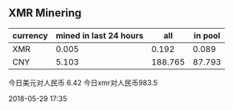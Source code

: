 ## XMR Minering

|currency|mined in last 24 hours|all|in pool|
|---|---|---|---|
|XMR|0.005|0.192|0.089|
|CNY|5.103|188.765|87.793|

今日美元对人民币 6.42	今日xmr对人民币983.5


2018-05-29 17:35